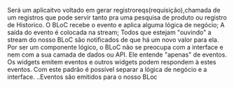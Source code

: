 Será um aplicaitvo voltado em gerar registroreqs(requisição),chamada  de um  registros que pode servir tanto pra uma pesquisa de produto ou  registro de Historico.
O BLoC recebe o evento e aplica alguma lógica de negócio; A saída do evento é colocada na stream; Todos que estejam "ouvindo" a stream do nosso BLoC são notificados de que há um novo valor para ela.
Por ser um componente lógico, o BLoC não se preocupa com a interface e nem com a sua camada de dados ou API. Ele entende "apenas" de eventos. Os widgets emitem eventos e outros widgets podem respondem à estes eventos. Com este padrão é possível separar a lógica de negócio e a interface.
..Eventos são emitidos para o nosso BLoc
